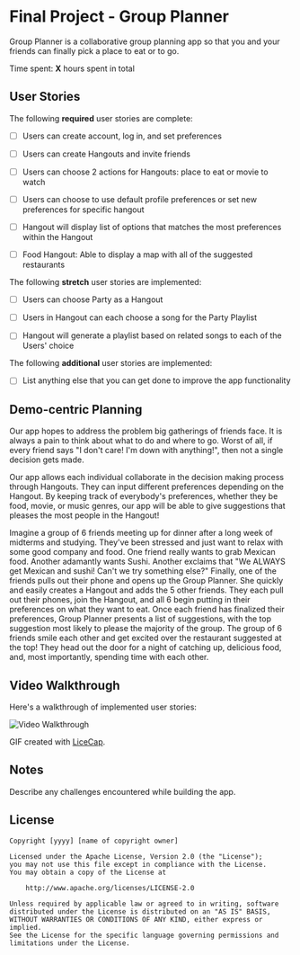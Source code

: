# Final Project - Group Planner

Group Planner is a collaborative group planning app so that you and your friends can finally
pick a place to eat or to go.

Time spent: **X** hours spent in total

## User Stories

The following **required** user stories are complete:

- [ ] Users can create account, log in, and set preferences
- [ ] Users can create Hangouts and invite friends 
- [ ] Users can choose 2 actions for Hangouts: place to eat or movie to watch 
- [ ] Users can choose to use default profile preferences or set new preferences
  for specific hangout
- [ ] Hangout will display list of options that matches the most preferences
  within the Hangout
- [ ] Food Hangout: Able to display a map with all of the suggested restaurants


The following **stretch** user stories are implemented:

- [ ] Users can choose Party as a Hangout
- [ ] Users in Hangout can each choose a song for the Party Playlist
- [ ] Hangout will generate a playlist based on related songs to each of the
  Users' choice


The following **additional** user stories are implemented:

- [ ] List anything else that you can get done to improve the app functionality


## Demo-centric Planning

Our app hopes to address the problem big gatherings of friends face. It is always a pain to think about what to do and where to go. Worst of all, if every friend says "I don't care! I'm down with anything!", then not a single decision gets made.

Our app allows each individual collaborate in the decision making process through Hangouts. They can input different preferences depending on the Hangout. By keeping track of everybody's preferences, whether they be food, movie, or music genres, our app will be able to give suggestions that pleases the most people in the Hangout!

Imagine a group of 6 friends meeting up for dinner after a long week of midterms and studying. They've been stressed and just want to relax with some good company and food. One friend really wants to grab Mexican food. Another adamantly wants Sushi. Another exclaims that "We ALWAYS get Mexican and sushi! Can't we try something else?" Finally, one of the friends pulls out their phone and opens up the Group Planner. She quickly and easily creates a Hangout and adds the 5 other friends. They each pull out their phones, join the Hangout, and all 6 begin putting in their preferences on what they want to eat. Once each friend has finalized their preferences, Group Planner presents a list of suggestions, with the top suggestion most likely to please the majority of the group. The group of 6 friends smile each other and get excited over the restaurant suggested at the top! They head out the door for a night of catching up, delicious food, and, most importantly, spending time with each other.


## Video Walkthrough

Here's a walkthrough of implemented user stories:

<img src='http://i.imgur.com/link/to/your/gif/file.gif' title='Video Walkthrough' width='' alt='Video Walkthrough' />

GIF created with [LiceCap](http://www.cockos.com/licecap/).

## Notes

Describe any challenges encountered while building the app.

## License

    Copyright [yyyy] [name of copyright owner]

    Licensed under the Apache License, Version 2.0 (the "License");
    you may not use this file except in compliance with the License.
    You may obtain a copy of the License at

        http://www.apache.org/licenses/LICENSE-2.0

    Unless required by applicable law or agreed to in writing, software
    distributed under the License is distributed on an "AS IS" BASIS,
    WITHOUT WARRANTIES OR CONDITIONS OF ANY KIND, either express or implied.
    See the License for the specific language governing permissions and
    limitations under the License.
